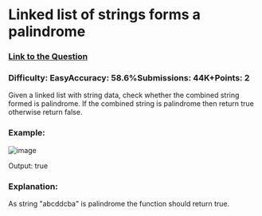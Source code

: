 # Linked list of strings forms a palindrome

### [Link to the Question](https://www.geeksforgeeks.org/problems/linked-list-of-strings-forms-a-palindrome/1)

### Difficulty: EasyAccuracy: 58.6%Submissions: 44K+Points: 2
Given a linked list with string data, check whether the combined string formed is palindrome. If the combined string is palindrome then return true otherwise return false.

### Example:

![image](https://github.com/Yashwanth137/GFG-Potd/assets/75321458/9840fa45-bd5a-48b0-9d20-394d75587d55)


Output: true

### Explanation: 
As string "abcddcba" is palindrome the function should return true.
